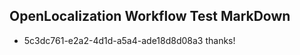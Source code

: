 ## OpenLocalization Workflow Test MarkDown
* 5c3dc761-e2a2-4d1d-a5a4-ade18d8d08a3 thanks!

<!--HONumber=Sep16_HO1-->


